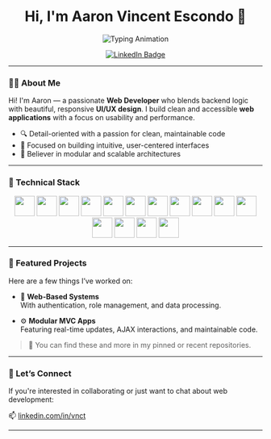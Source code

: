 <!-- 🌊 Wavy Header (optional) -->
<!-- 
<p align="center">
  <img src="https://raw.githubusercontent.com/vnct/assets/main/wave-header.svg" alt="Wave Header" />
</p>
-->

<h1 align="center">Hi, I'm Aaron Vincent Escondo 👋</h1>

<!-- Typing animation -->
<p align="center">
  <img src="https://readme-typing-svg.demolab.com?font=Fira+Code&size=20&pause=1000&color=4CA771&center=true&vCenter=true&width=600&lines=Web+Developer;Frontend+Developer;PHP+%7C+Bootstrap+%7C+JavaScript;Responsive+UI%2FUX+Design" alt="Typing Animation" />
</p>

<p align="center">
  <a href="https://www.linkedin.com/in/vnct" target="_blank">
    <img src="https://img.shields.io/badge/LinkedIn-%230077B5.svg?style=for-the-badge&logo=linkedin&logoColor=white" alt="LinkedIn Badge" />
  </a>
</p>

---

### 👨‍💻 About Me

Hi! I'm Aaron — a passionate **Web Developer** who blends backend logic with beautiful, responsive **UI/UX design**. I build clean and accessible **web applications** with a focus on usability and performance.

- 🔍 Detail-oriented with a passion for clean, maintainable code  
- 🎯 Focused on building intuitive, user-centered interfaces  
- 🧩 Believer in modular and scalable architectures  

---

### 🧠 Technical Stack

<p align="center">
  <!-- Languages & Frameworks -->
  <img src="https://cdn.jsdelivr.net/gh/devicons/devicon/icons/php/php-original.svg" height="40"/>
  <img src="https://cdn.jsdelivr.net/gh/devicons/devicon/icons/csharp/csharp-original.svg" height="40"/>
  <img src="https://cdn.jsdelivr.net/gh/devicons/devicon/icons/dotnetcore/dotnetcore-original.svg" height="40"/>
  <img src="https://cdn.jsdelivr.net/gh/devicons/devicon/icons/javascript/javascript-original.svg" height="40"/>
  
  <!-- Frontend -->
  <img src="https://cdn.jsdelivr.net/gh/devicons/devicon/icons/bootstrap/bootstrap-original.svg" height="40"/>
  <img src="https://cdn.jsdelivr.net/gh/devicons/devicon/icons/tailwindcss/tailwindcss-plain.svg" height="40"/>
  <img src="https://cdn.jsdelivr.net/gh/devicons/devicon/icons/react/react-original.svg" height="40"/>
  <img src="https://cdn.jsdelivr.net/gh/devicons/devicon/icons/flutter/flutter-original.svg" height="40"/>
  
  <!-- Backend & DB -->
  <img src="https://cdn.jsdelivr.net/gh/devicons/devicon/icons/mysql/mysql-original.svg" height="40"/>
  <img src="https://cdn.jsdelivr.net/gh/devicons/devicon/icons/microsoftsqlserver/microsoftsqlserver-plain.svg" height="40"/>
  
  <!-- Tools -->
  <img src="https://cdn.jsdelivr.net/gh/devicons/devicon/icons/git/git-original.svg" height="40"/>
  <img src="https://cdn.jsdelivr.net/gh/devicons/devicon/icons/github/github-original.svg" height="40"/>
  <img src="https://cdn.jsdelivr.net/gh/devicons/devicon/icons/vscode/vscode-original.svg" height="40"/>
  <img src="https://cdn.jsdelivr.net/gh/devicons/devicon/icons/visualstudio/visualstudio-plain.svg" height="40"/>
  <img src="https://cdn.jsdelivr.net/gh/devicons/devicon/icons/figma/figma-original.svg" height="40"/>
</p>


---

### 🚀 Featured Projects

Here are a few things I’ve worked on:


- 🔐 **Web-Based Systems**  
  With authentication, role management, and data processing.

- ⚙️ **Modular MVC Apps**  
  Featuring real-time updates, AJAX interactions, and maintainable code.

> 📌 You can find these and more in my pinned or recent repositories.

---

### 🤝 Let’s Connect

If you're interested in collaborating or just want to chat about web development:

📫 [linkedin.com/in/vnct](https://www.linkedin.com/in/vnct)

---

<!-- Optional: Add profile image -->
<!--
<p align="center">
  <img src="https://avatars.githubusercontent.com/u/YOUR_ID?v=4" width="120" style="border-radius: 50%;" />
</p>
-->
